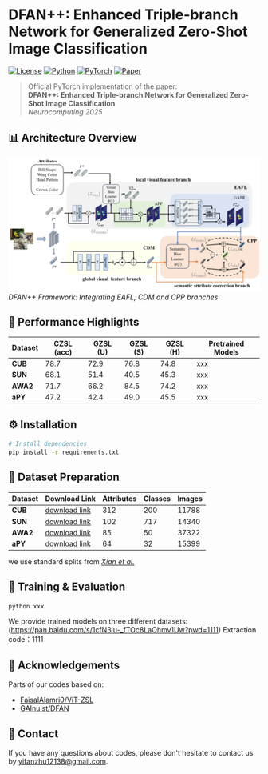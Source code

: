 # DFAN++: Enhanced Triple-branch Network for Generalized Zero-Shot Image Classification

[![License](https://img.shields.io/badge/License-Apache%202.0-blue.svg)](https://opensource.org/licenses/Apache-2.0)
[![Python](https://img.shields.io/badge/Python-3.7%2B-blue)]()
[![PyTorch](https://img.shields.io/badge/PyTorch-1.12.1%2B-orange)](https://pytorch.org)
[![Paper](https://img.shields.io/badge/Paper-Neurocomputing-green)](https://www.sciencedirect.com/journal/neurocomputing)

> Official PyTorch implementation of the paper:  
> **DFAN++: Enhanced Triple-branch Network for Generalized Zero-Shot Image Classification**  
> *Neurocomputing 2025*  

## 📊 Architecture Overview
![](framework/arc.png)  
*DFAN++ Framework: Integrating EAFL, CDM and CPP branches*

## 🚀 Performance Highlights
| Dataset | CZSL (acc) | GZSL (U) | GZSL (S) | GZSL (H) | Pretrained Models |
|---------|------------|----------|----------|----------|-------------------|
| **CUB** | 78.7       | 72.9     | 76.8     | 74.8     | xxx |
| **SUN** | 68.1       | 51.4     | 40.5     | 45.3     | xxx |
| **AWA2**| 71.7       | 66.2     | 84.5     | 74.2     | xxx |
| **aPY** | 47.2       | 42.4     | 49.0     | 45.5     | xxx |

## ⚙️ Installation
```bash
# Install dependencies
pip install -r requirements.txt                                             
```

## 📂 Dataset Preparation
| Dataset | Download Link | Attributes | Classes | Images |
|---------|------------|----------|----------|----------|
| **CUB** | [download link](https://www.vision.caltech.edu/datasets/cub_200_2011/)       | 312     | 200     | 11788     |
| **SUN** | [download link](https://cs.brown.edu/~gmpatter/sunattributes.html)       | 102     | 717     | 14340     |
| **AWA2**| [download link](https://cvml.ista.ac.at/AwA2/)       | 85     | 50     | 37322     |
| **aPY** | [download link](https://vision.cs.uiuc.edu/attributes/)       | 64     | 32     | 15399     |

we use standard splits from [*Xian et al.*](https://arxiv.org/abs/1707.00600)

## 🏃 Training & Evaluation
```bash
python xxx                                             
```
We provide trained models on three different datasets: (https://pan.baidu.com/s/1cfN3lu-_fTOc8LaOhmv1Uw?pwd=1111) Extraction code：1111

## 🙏 Acknowledgements
Parts of our codes based on:
* [FaisalAlamri0/ViT-ZSL](https://github.com/FaisalAlamri0/ViT-ZSL)
* [GAInuist/DFAN](https://github.com/GAInuist/DFAN)          

## 📧 Contact
If you have any questions about codes, please don't hesitate to contact us by yifanzhu12138@gmail.com.

